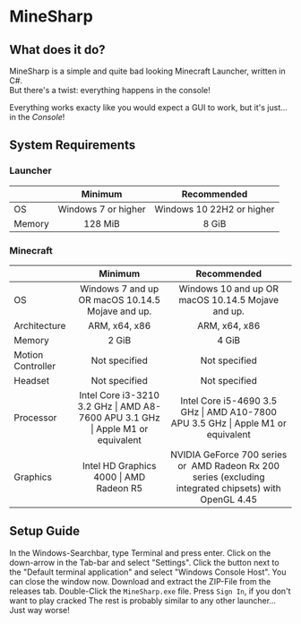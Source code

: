 # MineSharp

## What does it do?

MineSharp is a simple and quite bad looking Minecraft Launcher, written in C#.\
But there's a twist: everything happens in the console!

Everything works exacty like you would expect a GUI to work, but it's just... in the *Console*!

## System Requirements

### Launcher

|        |        Minimum         |        Recommended        |
| :----- | :--------------------: | :-----------------------: |
| OS     | Windows 7 or higher | Windows 10 22H2 or higher |
| Memory |        128 MiB         |           8 GiB           |

### Minecraft

|                   |                                     Minimum                                     |                                               Recommended                                               |
| :---------------- | :-----------------------------------------------------------------------------: | :-----------------------------------------------------------------------------------------------------: |
| OS                |                Windows 7 and up OR macOS 10.14.5 Mojave and up.                 |                            Windows 10 and up OR macOS 10.14.5 Mojave and up.                            |
| Architecture      |                                  ARM, x64, x86                                  |                                              ARM, x64, x86                                              |
| Memory            |                                      2 GiB                                      |                                                  4 GiB                                                  |
| Motion Controller |                                  Not specified                                  |                                              Not specified                                              |
| Headset           |                                  Not specified                                  |                                              Not specified                                              |
| Processor         | Intel Core i3-3210 3.2 GHz \| AMD A8-7600 APU 3.1 GHz \| Apple M1 or equivalent |            Intel Core i5-4690 3.5 GHz \| AMD A10-7800 APU 3.5 GHz \| Apple M1 or equivalent             |
| Graphics          |                     Intel HD Graphics 4000 \| AMD Radeon R5                     | NVIDIA GeForce 700 series or  AMD Radeon Rx 200 series (excluding integrated chipsets) with OpenGL 4.45 |

## Setup Guide

In the Windows-Searchbar, type Terminal and press enter.
Click on the down-arrow in the Tab-bar and select "Settings".
Click the button next to the "Default terminal application" and select "Windows Console Host".
You can close the window now.
Download and extract the ZIP-File from the releases tab.
Double-Click the `MineSharp.exe` file.
Press `Sign In`, if you don't want to play cracked
The rest is probably similar to any other launcher... Just way worse!
